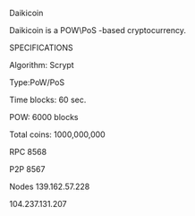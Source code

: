 
Daikicoin

Daikicoin is a POW\PoS -based cryptocurrency.

SPECIFICATIONS


Algorithm: Scrypt

Type:PoW/PoS

Time blocks: 60 sec.

POW: 6000 blocks

Total coins: 1000,000,000


RPC 8568 

P2P 8567


Nodes
139.162.57.228

104.237.131.207


